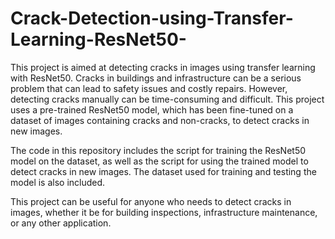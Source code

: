 # Crack-Detection-using-Transfer-Learning-ResNet50-
This project is aimed at detecting cracks in images using transfer learning with ResNet50. Cracks in buildings and infrastructure can be a serious problem that can lead to safety issues and costly repairs. However, detecting cracks manually can be time-consuming and difficult. This project uses a pre-trained ResNet50 model, which has been fine-tuned on a dataset of images containing cracks and non-cracks, to detect cracks in new images.

The code in this repository includes the script for training the ResNet50 model on the dataset, as well as the script for using the trained model to detect cracks in new images. The dataset used for training and testing the model is also included.

This project can be useful for anyone who needs to detect cracks in images, whether it be for building inspections, infrastructure maintenance, or any other application.

